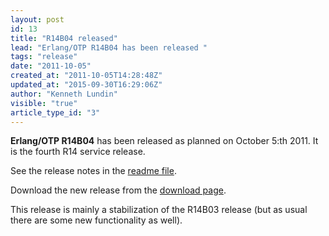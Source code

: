 ```yaml
---
layout: post
id: 13
title: "R14B04 released"
lead: "Erlang/OTP R14B04 has been released "
tags: "release"
date: "2011-10-05"
created_at: "2011-10-05T14:28:48Z"
updated_at: "2015-09-30T16:29:06Z"
author: "Kenneth Lundin"
visible: "true"
article_type_id: "3"
---
```


**Erlang/OTP R14B04** has been released as planned on October 5:th 2011. It is the fourth R14 service release.

 See the release notes in the [readme file](https://erlang.org/download/otp_src_R14B04.readme).

 Download the new release from the [download page](/download.html).

 This release is mainly a stabilization of the R14B03 release (but as
 usual there are
 some new functionality as well).
